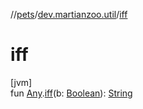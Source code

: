 //[pets](../../index.md)/[dev.martianzoo.util](index.md)/[iff](iff.md)

# iff

[jvm]\
fun [Any](https://kotlinlang.org/api/latest/jvm/stdlib/kotlin/-any/index.html).[iff](iff.md)(b: [Boolean](https://kotlinlang.org/api/latest/jvm/stdlib/kotlin/-boolean/index.html)): [String](https://kotlinlang.org/api/latest/jvm/stdlib/kotlin/-string/index.html)
